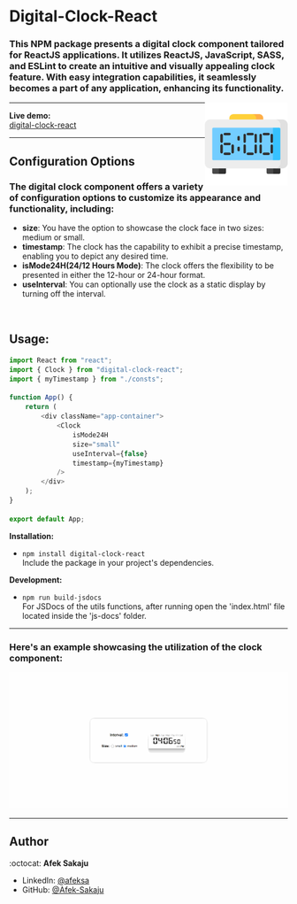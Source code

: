 # Digital-Clock-React

### This NPM package presents a digital clock component tailored for ReactJS applications. It utilizes ReactJS, JavaScript, SASS, and ESLint to create an intuitive and visually appealing clock feature. With easy integration capabilities, it seamlessly becomes a part of any application, enhancing its functionality. <br />

<img src="./readme-resources/clock.png" width=150px height=150px align="right">

---

**Live demo:** </br>[digital-clock-react](http://afektheminilearner.github.io/digital-clock-react)

---

## Configuration Options

### The digital clock component offers a variety of configuration options to customize its appearance and functionality, including:

-   **size**: You have the option to showcase the clock face in two sizes: medium or small.
-   **timestamp**: The clock has the capability to exhibit a precise timestamp, enabling you to depict any desired time.
-   **isMode24H(24/12 Hours Mode)**: The clock offers the flexibility to be presented in either the 12-hour or 24-hour format.
-   **useInterval**: You can optionally use the clock as a static display by turning off the interval.

</br>

## Usage:

```js
import React from "react";
import { Clock } from "digital-clock-react";
import { myTimestamp } from "./consts";

function App() {
    return (
        <div className="app-container">
            <Clock
                isMode24H
                size="small"
                useInterval={false}
                timestamp={myTimestamp}
            />
        </div>
    );
}

export default App;
```

**Installation:**</br>

-   `npm install digital-clock-react` <br /> Include the package in your project's dependencies.

**Development:**</br>

-   `npm run build-jsdocs`</br>For JSDocs of the utils functions, after running open the 'index.html' file located inside the 'js-docs' folder.

---

### **Here's an example showcasing the utilization of the clock component:**

![Example-GIF](./readme-resources/clock-gif.gif)

---

## Author

:octocat: **Afek Sakaju**

-   LinkedIn: [@afeksa](https://www.linkedin.com/in/afeksa/)
-   GitHub: [@Afek-Sakaju](https://github.com/Afek-Sakaju)
